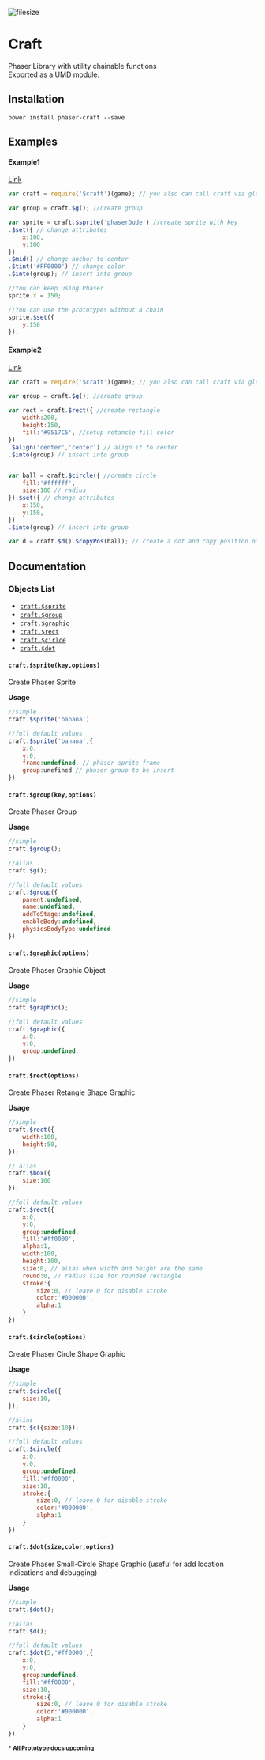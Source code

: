 ![filesize](https://badge-size.herokuapp.com/webcaetano/craft/master/build/index.min.js.svg?style=flat-square)

# Craft
Phaser Library with utility chainable functions<br>
Exported as a UMD module.

## Installation

```
bower install phaser-craft --save
```

## Examples 

#### Example1 

[Link](http://webcaetano.github.io/craft/index.html?example=1)

```javascript
var craft = require('$craft')(game); // you also can call craft via global var

var group = craft.$g(); //create group

var sprite = craft.$sprite('phaserDude') //create sprite with key
.$set({ // change attributes
	x:100,
	y:100
})
.$mid() // change anchor to center
.$tint('#FF0000') // change color
.$into(group); // insert into group

//You can keep using Phaser
sprite.x = 150;

//You can use the prototypes without a chain
sprite.$set({
	y:150
});
```

#### Example2

[Link](http://webcaetano.github.io/craft/index.html?example=2)

```javascript
var craft = require('$craft')(game); // you also can call craft via global var

var group = craft.$g(); //create group

var rect = craft.$rect({ //create rectangle
	width:200,
	height:150,
	fill:'#9517C5', //setup retancle fill color
})
.$align('center','center') // align it to center 
.$into(group) // insert into group 


var ball = craft.$circle({ //create circle
	fill:'#ffffff',
	size:100 // radius
}).$set({ // change attributes
	x:150,
	y:150,
})
.$into(group) // insert into group 

var d = craft.$d().$copyPos(ball); // create a dot and copy position of ball
```

## Documentation


### Objects List

- [`craft.$sprite`](#craftspritekeyoptions)
- [`craft.$group`](#craftgroupkeyoptions)
- [`craft.$graphic`](#craftgraphicoptions)
- [`craft.$rect`](#craftrectoptions)
- [`craft.$cirlce`](#craftcircleoptions)
- [`craft.$dot`](#craftdotsizecoloroptions)


#### `craft.$sprite(key,options)`

Create Phaser Sprite

**Usage**

```javascript
//simple
craft.$sprite('banana')

//full default values
craft.$sprite('banana',{
	x:0,
	y:0,
	frame:undefined, // phaser sprite frame
	group:unefined // phaser group to be insert
})
```

#### `craft.$group(key,options)`

Create Phaser Group

**Usage**

```javascript
//simple
craft.$group();

//alias 
craft.$g();

//full default values
craft.$group({
	parent:undefined,
	name:undefined,
	addToStage:undefined,
	enableBody:undefined,
	physicsBodyType:undefined
})
```

#### `craft.$graphic(options)`

Create Phaser Graphic Object 

**Usage**

```javascript
//simple
craft.$graphic();

//full default values
craft.$graphic({
	x:0,
	y:0,
	group:undefined,
})
```

#### `craft.$rect(options)`

Create Phaser Retangle Shape Graphic 

**Usage**

```javascript
//simple
craft.$rect({
	width:100,
	height:50,
});

// alias 
craft.$box({
	size:100
});

//full default values
craft.$rect({
	x:0,
	y:0,
	group:undefined,
	fill:'#ff0000',
	alpha:1,
	width:100,
	height:100,
	size:0, // alias when width and height are the same
	round:0, // radius size for rounded rectangle
	stroke:{
		size:0, // leave 0 for disable stroke
		color:'#000000',
		alpha:1
	}
})
```

#### `craft.$circle(options)`

Create Phaser Circle Shape Graphic 

**Usage**

```javascript
//simple
craft.$circle({
	size:10,
});

//alias 
craft.$c({size:10});

//full default values
craft.$circle({
	x:0,
	y:0,
	group:undefined,
	fill:'#ff0000',
	size:10,
	stroke:{
		size:0, // leave 0 for disable stroke
		color:'#000000',
		alpha:1
	}
})
```

#### `craft.$dot(size,color,options)`

Create Phaser Small-Circle Shape Graphic (useful for add location indications and debugging)

**Usage**

```javascript
//simple
craft.$dot();

//alias 
craft.$d();

//full default values
craft.$dot(5,'#ff0000',{
	x:0,
	y:0,
	group:undefined,
	fill:'#ff0000',
	size:10,
	stroke:{
		size:0, // leave 0 for disable stroke
		color:'#000000',
		alpha:1
	}
})
```

<sub><strong>* All Prototype docs upcoming</strong></sub>
